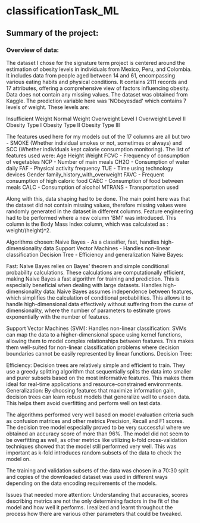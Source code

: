 # classificationTask_ML

## Summary of the project:

### Overview of data:
 The dataset I chose for the signature term project is centered around the estimation of obesity levels in individuals from Mexico, Peru, and Colombia. It includes data from people aged between 14 and 61, encompassing various eating habits and physical conditions. It contains 2111 records and 17 attributes, offering a comprehensive view of factors influencing obesity. Data does not contain any missing values. The dataset was obtained from Kaggle.
The prediction variable here was 'NObeyesdad' which contains 7 levels of weight. These levels are:

Insufficient Weight
Normal Weight
Overweight Level I
Overweight Level II
Obesity Type I
Obesity Type II
Obesity Type III

The features used here for my models out of the 17 columns are all but two - SMOKE (Whether individual smokes or not, sometimes or always) and SCC (Whether individuals kept calorie consumption monitoring). The list of features used were:
Age
Height
Weight
FCVC - Frequency of consumption of vegetables
NCP - Number of main meals
CH2O - Consumption of water daily
FAF - Physical activity frequency
TUE - Time using technology devices
Gender
family_history_with_overweight
FAVC - Frequent consumption of high caloric food
CAEC - Consumption of food between meals
CALC - Consumption of alcohol
MTRANS - Transportation used

Along with this, data shaping had to be done. The main point here was that the dataset did not contain missing values, therefore missing values were randomly generated in the dataset in different columns. Feature engineering had to be performed where a new column 'BMI' was introduced. This column is the Body Mass Index column, which was calculated as : weight/(height)^2.


Algorithms chosen:
Naive Bayes - As a classifier, fast, handles high-dimensionality data
Support Vector Machines - Handles non-linear classification
Decision Tree - Efficiency and generalization
Naive Bayes:

Fast: Naive Bayes relies on Bayes' theorem and simple conditional probability calculations. These calculations are computationally efficient, making Naive Bayes a fast algorithm for training and prediction. This is especially beneficial when dealing with large datasets.
Handles high-dimensionality data: Naive Bayes assumes independence between features, which simplifies the calculation of conditional probabilities. This allows it to handle high-dimensional data effectively without suffering from the curse of dimensionality, where the number of parameters to estimate grows exponentially with the number of features.

Support Vector Machines (SVM):
Handles non-linear classification: SVMs can map the data to a higher-dimensional space using kernel functions, allowing them to model complex relationships between features. This makes them well-suited for non-linear classification problems where decision boundaries cannot be easily represented by linear functions.
Decision Tree:

Efficiency: Decision trees are relatively simple and efficient to train. They use a greedy splitting algorithm that sequentially splits the data into smaller and purer subsets based on the most informative features. This makes them ideal for real-time applications and resource-constrained environments.
Generalization: By choosing features that maximize information gain, decision trees can learn robust models that generalize well to unseen data. This helps them avoid overfitting and perform well on test data.

The algorithms performed very well based on model evaluation criteria such as confusion matrices and other metrics Precision, Recall and F1 scores.
The decision tree model especially proved to be very successful where we obtained an accuracy score of more than 96%. The model did not seem to be overfitting as well, as other metrics like utilizing k-fold cross-validation techniques showed that the model still performed very well. This was important as k-fold introduces random subsets of the data to check the model on.

The training and validation subsets of the data was chosen in a 70:30 split and copies of the downloaded dataset was used in different ways depending on the data encoding requirements of the models.

Issues that needed more attention:
Understanding that accuracies, scores describing metrics are not the only determining factors in the fit of the model and how well it performs. I realized and learnt throughout the process how there are various other parameters that could be tweaked.

